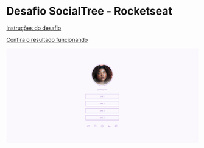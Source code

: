 # Desafio SocialTree - Rocketseat

[Instruções do desafio](https://efficient-sloth-d85.notion.site/Desafio-Social-Tree-a4008e467a3248c4b05c97cf78aea44f)

[Confira o resultado funcionando](https://jonatas00rocketseatsocialtree.netlify.app)

![ResultadoFinal](./image/ResultadoFinal.png)

